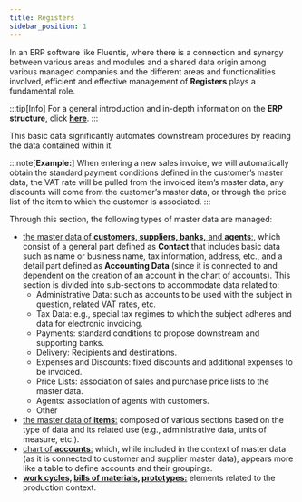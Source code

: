 ```yaml
---
title: Registers
sidebar_position: 1
---
```


In an ERP software like Fluentis, where there is a connection and synergy between various areas and modules and a shared data origin among various managed companies and the different areas and functionalities involved, efficient and effective management of **Registers** plays a fundamental role.

:::tip[Info]
For a general introduction and in-depth information on the **ERP structure**, click [**here**](/docs/guide/fluentis-erp-structure).
:::

This basic data significantly automates downstream procedures by reading the data contained within it.

:::note[**Example:**]
When entering a new sales invoice, we will automatically obtain the standard payment conditions defined in the customer’s master data, the VAT rate will be pulled from the invoiced item’s master data, any discounts will come from the customer’s master data, or through the price list of the item to which the customer is associated.
:::

Through this section, the following types of master data are managed:
- [the master data of **customers, suppliers, banks,** and **agents**:](/docs/erp-home/registers/contacts/registers-management), which consist of a general part defined as **Contact** that includes basic data such as name or business name, tax information, address, etc., and a detail part defined as **Accounting Data** (since it is connected to and dependent on the creation of an account in the chart of accounts). This section is divided into sub-sections to accommodate data related to:
    - Administrative Data: such as accounts to be used with the subject in question, related VAT rates, etc.
    - Tax Data: e.g., special tax regimes to which the subject adheres and data for electronic invoicing.
    - Payments: standard conditions to propose downstream and supporting banks.
    - Delivery: Recipients and destinations.
    - Expenses and Discounts: fixed discounts and additional expenses to be invoiced.
    - Price Lists: association of sales and purchase price lists to the master data.
    - Agents: association of agents with customers.
    - Other
- [the master data of **items**:](/docs/erp-home/registers/items/master-item-intro) composed of various sections based on the type of data and its related use (e.g., administrative data, units of measure, etc.).
- [chart of **accounts**:](/docs/erp-home/registers/accounting/analytic-chart-of-accounts) which, while included in the context of master data (as it is connected to customer and supplier master data), appears more like a table to define accounts and their groupings.
- **[work cycles,](/docs/erp-home/registers/production/routes/cycle-management-and-production-phases) [bills of materials](/docs/erp-home/registers/production/bill-of-materials/bom), [prototypes:](/docs/erp-home/registers/production/standardization/new-prototype)** elements related to the production context.